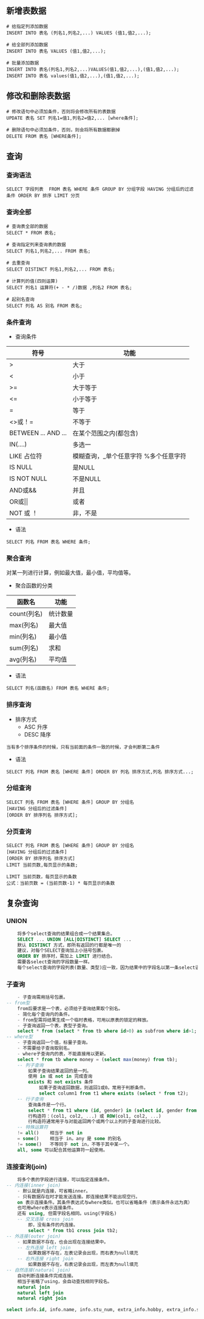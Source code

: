 ## 新增表数据

```mysql
# 给指定列添加数据
INSERT INTO 表名 (列名1,列名2,...) VALUES (值1,值2,...);
	
# 给全部列添加数据	
INSERT INTO 表名 VALUES (值1,值2,...);
	
# 批量添加数据	
INSERT INTO 表名(列名1,列名2,...)VALUES(值1,值2,...),(值1,值2,...);
INSERT INTO 表名 values(值1,值2,...),(值1,值2,...);

```

## 修改和删除表数据

```mysql
# 修改语句中必须加条件，否则将会修改所有的表数据
UPDATE 表名 SET 列名1=值1,列名2=值2,... [where条件];
	
# 删除语句中必须加条件，否则，则会将所有数据都删掉	
DELETE FROM 表名 [WHERE条件];	
```

## 查询

### 查询语法

```mysql
SELECT 字段列表  FROM 表名 WHERE 条件 GROUP BY 分组字段 HAVING 分组后的过滤条件 ORDER BY 排序 LIMIT 分页
```

### 查询全部

```mysql
# 查询表全部的数据
SELECT * FROM 表名;
	
# 查询指定列来查询表的数据
SELECT 列名1,列名2,... FROM 表名;
	
# 去重查询	
SELECT DISTINCT 列名1,列名2,... FROM 表名;
	
# 计算列的值(四则运算)	
SELECT 列名1 运算符(+ - * /)数据 ,列名2 FROM 表名;
	
# 起别名查询	
SELECT 列名 AS 别名 FROM 表名;
```

### 条件查询

- 查询条件

| 符号                | 功能                                  |
| ------------------- | ------------------------------------- |
| >                   | 大于                                  |
| <                   | 小于                                  |
| >=                  | 大于等于                              |
| <=                  | 小于等于                              |
| =                   | 等于                                  |
| <>或！=             | 不等于                                |
| BETWEEN ... AND ... | 在某个范围之内(都包含)                |
| IN(....)            | 多选一                                |
| LIKE 占位符         | 模糊查询，_单个任意字符 %多个任意字符 |
| IS NULL             | 是NULL                                |
| IS NOT NULL         | 不是NULL                              |
| AND或&&             | 并且                                  |
| OR或\|\|            | 或者                                  |
| NOT 或 ！           | 非，不是                              |

- 语法

```mysql
SELECT 列名 FROM 表名 WHERE 条件;
```

### 聚合查询

对某一列进行计算，例如最大值，最小值，平均值等。

- 聚合函数的分类

| 函数名      | 功能     |
| ----------- | -------- |
| count(列名) | 统计数量 |
| max(列名)   | 最大值   |
| min(列名)   | 最小值   |
| sum(列名)   | 求和     |
| avg(列名)   | 平均值   |

- 语法

```mysql
SELECT 列名(函数名) FROM 表名 WHERE 条件;
```

### 排序查询

- 排序方式
  - ASC   升序
  - DESC  降序

```mysql
当有多个排序条件的时候，只有当前面的条件一致的时候，才会判断第二条件
```

- 语法

```mysql
SELECT 列名 FROM 表名 [WHERE 条件] ORDER BY 列名 排序方式,列名 排序方式...;
```

### 分组查询

```mysql
SELECT 列名 FROM 表名 [WHERE 条件] GROUP BY 分组名
[HAVING 分组后的过滤条件]
[ORDER BY 排序列名 排序方式];
```

### 分页查询

```mysql
SELECT 列名 FROM 表名 [WHERE 条件] GROUP BY 分组名
[HAVING 分组后的过滤条件]
[ORDER BY 排序列名 排序方式]
LIMIT 当前页数,每页显示的条数;

LIMIT 当前页数，每页显示的条数
公式：当前页数 = (当前页数-1) * 每页显示的条数
```

## 复杂查询

### UNION

```sql
    将多个select查询的结果组合成一个结果集合。
    SELECT ... UNION [ALL|DISTINCT] SELECT ...
    默认 DISTINCT 方式，即所有返回的行都是唯一的
    建议，对每个SELECT查询加上小括号包裹。
    ORDER BY 排序时，需加上 LIMIT 进行结合。
    需要各select查询的字段数量一样。
    每个select查询的字段列表(数量、类型)应一致，因为结果中的字段名以第一条select语句为准。
```

### 子查询

```sql
    - 子查询需用括号包裹。
-- from型
    from后要求是一个表，必须给子查询结果取个别名。
    - 简化每个查询内的条件。
    - from型需将结果生成一个临时表格，可用以原表的锁定的释放。
    - 子查询返回一个表，表型子查询。
    select * from (select * from tb where id>0) as subfrom where id>1;
-- where型
    - 子查询返回一个值，标量子查询。
    - 不需要给子查询取别名。
    - where子查询内的表，不能直接用以更新。
    select * from tb where money = (select max(money) from tb);
    -- 列子查询
        如果子查询结果返回的是一列。
        使用 in 或 not in 完成查询
        exists 和 not exists 条件
            如果子查询返回数据，则返回1或0。常用于判断条件。
            select column1 from t1 where exists (select * from t2);
    -- 行子查询
        查询条件是一个行。
        select * from t1 where (id, gender) in (select id, gender from t2);
        行构造符：(col1, col2, ...) 或 ROW(col1, col2, ...)
        行构造符通常用于与对能返回两个或两个以上列的子查询进行比较。
    -- 特殊运算符
    != all()    相当于 not in
    = some()    相当于 in。any 是 some 的别名
    != some()   不等同于 not in，不等于其中某一个。
    all, some 可以配合其他运算符一起使用。
```

### 连接查询(join)

```sql
    将多个表的字段进行连接，可以指定连接条件。
-- 内连接(inner join)
    - 默认就是内连接，可省略inner。
    - 只有数据存在时才能发送连接。即连接结果不能出现空行。
    on 表示连接条件。其条件表达式与where类似。也可以省略条件（表示条件永远为真）
    也可用where表示连接条件。
    还有 using, 但需字段名相同。using(字段名)
    -- 交叉连接 cross join
        即，没有条件的内连接。
        select * from tb1 cross join tb2;
-- 外连接(outer join)
    - 如果数据不存在，也会出现在连接结果中。
    -- 左外连接 left join
        如果数据不存在，左表记录会出现，而右表为null填充
    -- 右外连接 right join
        如果数据不存在，右表记录会出现，而左表为null填充
-- 自然连接(natural join)
    自动判断连接条件完成连接。
    相当于省略了using，会自动查找相同字段名。
    natural join
    natural left join
    natural right join
    
select info.id, info.name, info.stu_num, extra_info.hobby, extra_info.sex from info, extra_info where info.stu_num = extra_info.stu_id;
```

